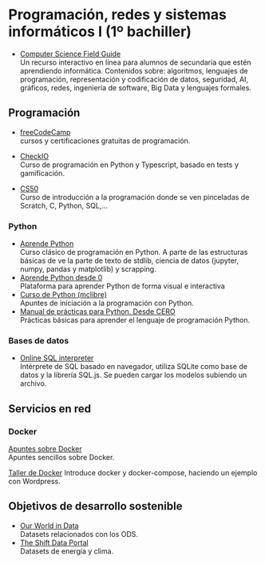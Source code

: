 # Programación, redes y sistemas informáticos I (1º bachiller)

- [Computer Science Field Guide](https://www.csfieldguide.org.nz/es/)\
Un recurso interactivo en línea para alumnos de secundaria que estén aprendiendo informática. Contenidos sobre: algoritmos, lenguajes de programación, representación y codificación de datos, seguridad, AI, gráficos, redes, ingeniería de software, Big Data y lenguajes formales.
## Programación

* [freeCodeCamp](https://www.freecodecamp.org/)\
cursos y certificaciones gratuitas de programación.

* [CheckIO](https://checkio.org/)\
Curso de programación en Python y Typescript, basado en tests y gamificación.

* [CS50](https://cs50.harvard.edu/x/2022/)\
Curso de introducción a la programación donde se ven pinceladas de Scratch, C, Python, SQL,...

### Python
- [Aprende Python](https://aprendepython.es/)\
Curso clásico de programación en Python. A parte de las estructuras básicas de ve la parte de texto de stdlib, ciencia de datos (jupyter, numpy, pandas y matplotlib) y scrapping.
- [Aprende Python desde 0](https://futurecoder.io/)\
Plataforma para aprender Python de forma visual e interactiva
- [Curso de Python (mclibre)](https://www.mclibre.org/consultar/python/)\
Apuntes de iniciación a la programación con Python.
- [Manual de prácticas para Python. Desde CERO](https://lacienciaparatodos.wordpress.com/2019/10/10/manual-de-practicas-para-python-desde-cero/)\
Prácticas básicas para aprender el lenguaje de programación Python.
 

### Bases de datos
- [Online SQL interpreter](https://sql.js.org/examples/GUI/index.html)\
Intérprete de SQL basado en navegador, utiliza SQLite como base de datos y la librería SQL.js. Se pueden cargar los modelos subiendo un archivo.

## Servicios en red

### Docker

[Apuntes sobre Docker](https://didweb.gitbooks.io/docker/content/portada.html)\
Apuntes sencillos sobre Docker.

[Taller de Docker](https://aulasoftwarelibre.github.io/taller-de-docker/)
Introduce docker y docker-compose, haciendo un ejemplo con Wordpress.

## Objetivos de desarrollo sostenible
- [Our World in Data](https://ourworldindata.org/)\
Datasets relacionados con los ODS.
- [The Shift Data Portal](https://www.theshiftdataportal.org/)\
Datasets de energía y clima.
